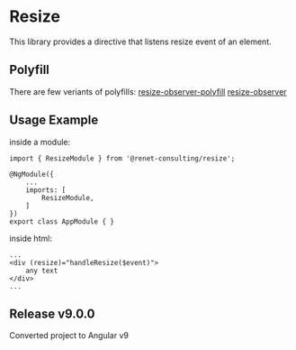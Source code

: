# Resize

This library provides a directive that listens resize event of an element.

## Polyfill

There are few veriants of polyfills:
[resize-observer-polyfill](https://www.npmjs.com/package/resize-observer-polyfill)
[resize-observer](https://www.npmjs.com/package/resize-observer)

## Usage Example

inside a module:
```
import { ResizeModule } from '@renet-consulting/resize';

@NgModule({
    ...
    imports: [
        ResizeModule,
    ]
})
export class AppModule { }
```

inside html:
```
...
<div (resize)="handleResize($event)">
    any text
</div>
...
```

## Release v9.0.0
Converted project to Angular v9
